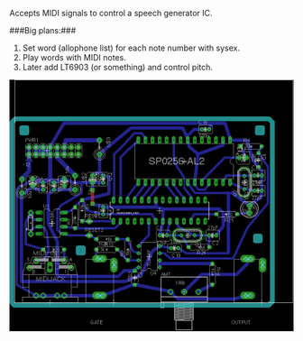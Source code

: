 Accepts MIDI signals to control a speech generator IC.

###Big plans:###

1. Set word (allophone list) for each note number with sysex.
2. Play words with MIDI notes.
3. Later add LT6903 (or something) and control pitch.

![midi sp0256-al2 layout](atmega_midi_sp0256-al2.png)